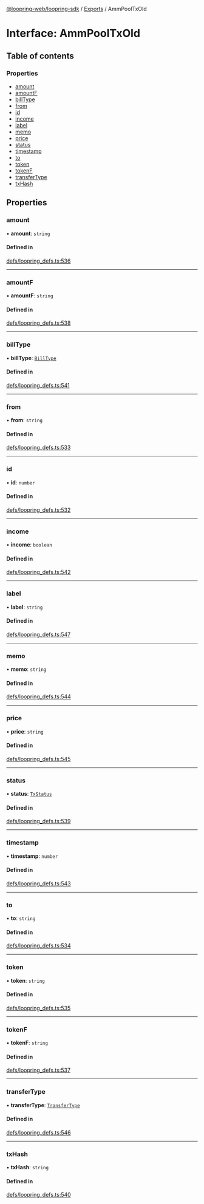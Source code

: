 [@loopring-web/loopring-sdk](../README.md) / [Exports](../modules.md) / AmmPoolTxOld

# Interface: AmmPoolTxOld

## Table of contents

### Properties

- [amount](AmmPoolTxOld.md#amount)
- [amountF](AmmPoolTxOld.md#amountf)
- [billType](AmmPoolTxOld.md#billtype)
- [from](AmmPoolTxOld.md#from)
- [id](AmmPoolTxOld.md#id)
- [income](AmmPoolTxOld.md#income)
- [label](AmmPoolTxOld.md#label)
- [memo](AmmPoolTxOld.md#memo)
- [price](AmmPoolTxOld.md#price)
- [status](AmmPoolTxOld.md#status)
- [timestamp](AmmPoolTxOld.md#timestamp)
- [to](AmmPoolTxOld.md#to)
- [token](AmmPoolTxOld.md#token)
- [tokenF](AmmPoolTxOld.md#tokenf)
- [transferType](AmmPoolTxOld.md#transfertype)
- [txHash](AmmPoolTxOld.md#txhash)

## Properties

### amount

• **amount**: `string`

#### Defined in

[defs/loopring_defs.ts:536](https://github.com/Loopring/loopring_sdk/blob/2ea32ee/src/defs/loopring_defs.ts#L536)

___

### amountF

• **amountF**: `string`

#### Defined in

[defs/loopring_defs.ts:538](https://github.com/Loopring/loopring_sdk/blob/2ea32ee/src/defs/loopring_defs.ts#L538)

___

### billType

• **billType**: [`BillType`](../enums/BillType.md)

#### Defined in

[defs/loopring_defs.ts:541](https://github.com/Loopring/loopring_sdk/blob/2ea32ee/src/defs/loopring_defs.ts#L541)

___

### from

• **from**: `string`

#### Defined in

[defs/loopring_defs.ts:533](https://github.com/Loopring/loopring_sdk/blob/2ea32ee/src/defs/loopring_defs.ts#L533)

___

### id

• **id**: `number`

#### Defined in

[defs/loopring_defs.ts:532](https://github.com/Loopring/loopring_sdk/blob/2ea32ee/src/defs/loopring_defs.ts#L532)

___

### income

• **income**: `boolean`

#### Defined in

[defs/loopring_defs.ts:542](https://github.com/Loopring/loopring_sdk/blob/2ea32ee/src/defs/loopring_defs.ts#L542)

___

### label

• **label**: `string`

#### Defined in

[defs/loopring_defs.ts:547](https://github.com/Loopring/loopring_sdk/blob/2ea32ee/src/defs/loopring_defs.ts#L547)

___

### memo

• **memo**: `string`

#### Defined in

[defs/loopring_defs.ts:544](https://github.com/Loopring/loopring_sdk/blob/2ea32ee/src/defs/loopring_defs.ts#L544)

___

### price

• **price**: `string`

#### Defined in

[defs/loopring_defs.ts:545](https://github.com/Loopring/loopring_sdk/blob/2ea32ee/src/defs/loopring_defs.ts#L545)

___

### status

• **status**: [`TxStatus`](../enums/TxStatus.md)

#### Defined in

[defs/loopring_defs.ts:539](https://github.com/Loopring/loopring_sdk/blob/2ea32ee/src/defs/loopring_defs.ts#L539)

___

### timestamp

• **timestamp**: `number`

#### Defined in

[defs/loopring_defs.ts:543](https://github.com/Loopring/loopring_sdk/blob/2ea32ee/src/defs/loopring_defs.ts#L543)

___

### to

• **to**: `string`

#### Defined in

[defs/loopring_defs.ts:534](https://github.com/Loopring/loopring_sdk/blob/2ea32ee/src/defs/loopring_defs.ts#L534)

___

### token

• **token**: `string`

#### Defined in

[defs/loopring_defs.ts:535](https://github.com/Loopring/loopring_sdk/blob/2ea32ee/src/defs/loopring_defs.ts#L535)

___

### tokenF

• **tokenF**: `string`

#### Defined in

[defs/loopring_defs.ts:537](https://github.com/Loopring/loopring_sdk/blob/2ea32ee/src/defs/loopring_defs.ts#L537)

___

### transferType

• **transferType**: [`TransferType`](../enums/TransferType.md)

#### Defined in

[defs/loopring_defs.ts:546](https://github.com/Loopring/loopring_sdk/blob/2ea32ee/src/defs/loopring_defs.ts#L546)

___

### txHash

• **txHash**: `string`

#### Defined in

[defs/loopring_defs.ts:540](https://github.com/Loopring/loopring_sdk/blob/2ea32ee/src/defs/loopring_defs.ts#L540)
